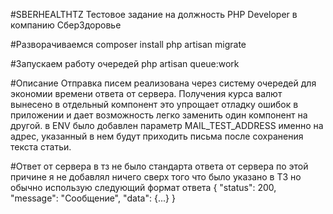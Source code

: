 #SBERHEALTHTZ
Тестовое задание на должность PHP Developer в компанию СберЗдоровье

#Разворачиваемся
composer install
php artisan migrate

#Запускаем работу очередей
php artisan queue:work

#Описание
Отправка писем реализована через систему очередей для экономии времени ответа от сервера.
Получения курса валют вынесено в отдельный компонент это упрощает отладку ошибок в приложении и дает возможность легко заменить один компонент на другой.
в ENV было добавлен параметр MAIL_TEST_ADDRESS именно на адрес, указанный в нем будут приходить письма после сохранения текста статьи.

#Ответ от сервера
в тз не было стандарта ответа от сервера по этой причине я не добавлял ничего сверх того что было указано в ТЗ но обычно использую следующий формат ответа
{
    "status": 200,
    "message": "Сообщение",
    "data": {...}
}
